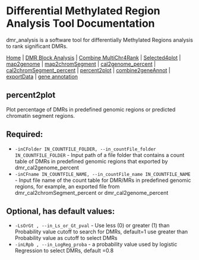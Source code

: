 # Differential Methylated Region Analysis Tool Documentation

dmr_analysis is a software tool for differentially Methylated Regions analysis to rank significant DMRs.



[Home](index.md) | [DMR Block Analysis](dmr_analysis_block.md) | [Combine MultiChr4Rank](dmr_combine_multChrs4rank.md) | [Selected4plot](dmr_selected4plot.md) | [map2genome](dmr_map2genome.md) | [map2chromSegment](dmr_map2chromSegment.md) | [cal2genome_percent](dmr_cal2genome_percent.md) | [cal2chromSegment_percent](dmr_cal2chromSegment_percent.md) | [percent2plot](dmr_percent2plot.md) | [combine2geneAnnot](dmr_combine2geneAnnot.md) | [exportData](dmr_exportData.md) | [gene annotation](dmr_gene_annotation.md)

## percent2plot
<p>Plot percentage of DMRs in predefined genomic regions or predicted chromatin segment regions.</p>




<h2>Required:</h2>
<ul>
  <li><code>-inCFolder IN_COUNTFILE_FOLDER, --in_countFile_folder IN_COUNTFILE_FOLDER</code> - Input path of a file folder that contains a count table of DMRs in predefined genomic regions that exported by dmr_cal2genome_percent</li>
  <li><code>-inCFname IN_COUNTFILE_NAME, --in_countFile_name IN_COUNTFILE_NAME</code> - Input file name of the count table for DMR/MRs in predefined genomic regions, for example, an exported file from dmr_cal2chromSegment_percent or dmr_cal2genome_percent</li>
</ul>

<h2>Optional, has default values:</h2>
<ul>
  <li><code>-LsOrGt , --in_Ls_or_Gt_pval</code> - Use less (0) or greater (1) than Probability value cutoff to search for DMRs, default=1 use greater than Probability value as cutoff to select DMRs</li>
  <li><code>-inLRpb , --in_LogReg_proba</code> - a probability value used by logistic Regression to select DMRs, default =0.8</li>
</ul>

